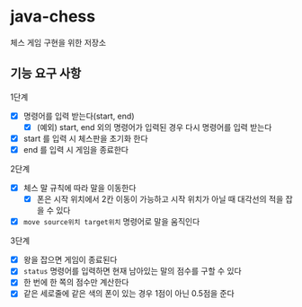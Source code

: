 # java-chess
체스 게임 구현을 위한 저장소

## 기능 요구 사항

1단계
 - [x] 명령어를 입력 받는다(start, end)
    - [x] (예외) start, end 외의 명령어가 입력된 경우 다시 명령어를 입력 받는다
 - [x] start 를 입력 시 체스판을 초기화 한다
 - [x] end 를 입력 시 게임을 종료한다
 
 2단계
 - [x] 체스 말 규칙에 따라 말을 이동한다
    - [x] 폰은 시작 위치에서 2칸 이동이 가능하고 시작 위치가 아닐 때 대각선의 적을 잡을 수 있다
 - [x] `move source위치 target위치` 명령어로 말을 움직인다
 
 3단계
 - [x] 왕을 잡으면 게임이 종료된다
 - [x] `status` 명령어를 입력하면 현재 남아있는 말의 점수를 구할 수 있다
 - [x] 한 번에 한 쪽의 점수만 계산한다
 - [x] 같은 세로줄에 같은 색의 폰이 있는 경우 1점이 아닌 0.5점을 준다
